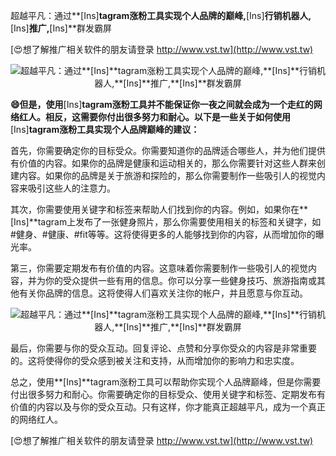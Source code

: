 超越平凡：通过**[Ins]**tagram涨粉工具实现个人品牌的巅峰,**[Ins]**行销机器人,**[Ins]**推广,**[Ins]**群发霸屏

[😍想了解推广相关软件的朋友请登录 http://www.vst.tw](http://www.vst.tw)

 <center><img src="https://vst.tw/MP4/tuiguang/png/2.png" alt="超越平凡：通过**[Ins]**tagram涨粉工具实现个人品牌的巅峰,**[Ins]**行销机器人,**[Ins]**推广,**[Ins]**群发霸屏"></center>

**😄但是，使用**[Ins]**tagram涨粉工具并不能保证你一夜之间就会成为一个走红的网络红人。相反，这需要你付出很多努力和耐心。以下是一些关于如何使用**[Ins]**tagram涨粉工具实现个人品牌巅峰的建议：**

首先，你需要确定你的目标受众。你需要知道你的品牌适合哪些人，并为他们提供有价值的内容。如果你的品牌是健康和运动相关的，那么你需要针对这些人群来创建内容。如果你的品牌是关于旅游和探险的，那么你需要制作一些吸引人的视觉内容来吸引这些人的注意力。

其次，你需要使用关键字和标签来帮助人们找到你的内容。例如，如果你在**[Ins]**tagram上发布了一张健身照片，那么你需要使用相关的标签和关键字，如 #健身、#健康、#fit等等。这将使得更多的人能够找到你的内容，从而增加你的曝光率。

第三，你需要定期发布有价值的内容。这意味着你需要制作一些吸引人的视觉内容，并为你的受众提供一些有用的信息。你可以分享一些健身技巧、旅游指南或其他有关你品牌的信息。这将使得人们喜欢关注你的帐户，并且愿意与你互动。

 <center><img src="https://vst.tw/MP4/tuiguang/png/4.png" alt="超越平凡：通过**[Ins]**tagram涨粉工具实现个人品牌的巅峰,**[Ins]**行销机器人,**[Ins]**推广,**[Ins]**群发霸屏"></center>

最后，你需要与你的受众互动。回复评论、点赞和分享你受众的内容是非常重要的。这将使得你的受众感到被关注和支持，从而增加你的影响力和忠实度。

总之，使用**[Ins]**tagram涨粉工具可以帮助你实现个人品牌巅峰，但是你需要付出很多努力和耐心。你需要确定你的目标受众、使用关键字和标签、定期发布有价值的内容以及与你的受众互动。只有这样，你才能真正超越平凡，成为一个真正的网络红人。

[😍想了解推广相关软件的朋友请登录 http://www.vst.tw](http://www.vst.tw)



